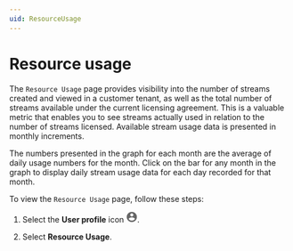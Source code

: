 ```yaml
---
uid: ResourceUsage
---
```


# Resource usage

The `Resource Usage` page provides visibility into the number of streams created and viewed in a customer tenant, as well as the total number of streams available under the current licensing agreement. This is a valuable metric that enables you to see streams actually used in relation to the number of streams licensed. Available stream usage data is presented in monthly increments.

The numbers presented in the graph for each month are the average of daily usage numbers for the month. Click on the bar for any month in the graph to display daily stream usage data for each day recorded for that month.

To view the `Resource Usage` page, follow these steps:

1. Select the **User profile** icon ![Card view](images/profile-icon.png).

2. Select **Resource Usage**.
